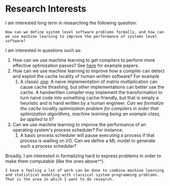 # Research Interests

 I am interested long term in researching the following question: 
 
    How can we define system level software problems formally, and how can we use machine learning to improve the performance of systems level software?


I am interested in questions such as: 
 
1. How can we use machine learning to get compilers to perform more effective optimization passes? See [here][7] for example papers.
2. How can we use machine learning to improve how a compiler can detect and exploit the cache locality of human written software? For example
	1. A classic [one][2]: A naive implementation of matrix multiplication can cause cache thrashing, but other implementations can better use the cache. A handwritten compiler may implement the transformation to turn naive code into something cache-friendly, but that is simply a heuristic and is hand written by a human engineer. _Can we formalize the cache locality optimization problem for compilers in order that optimization algorithms, machine learning being an example class, be applied to it?_
3. Can we use machine learning to improve the performance of an operating system's process scheduler? For instance:
	1. A basic process scheduler will pause executing a process if that process is waiting on I/O. Can we define a ML model to generate such a process scheduler?  
  

Broadly, I am interested in formalizing hard to express problems in order to make them computable (like the ones above^^). 

    I have a feeling a lot of work can be done to combine machine learning and statistical modeling with classical system programming problems. That is the area in which I want to do research.

[1]: https://github.com/olgabot/sciencemeetproductivity.tumblr.com/blob/master/posts/2012/08/how-to-request-a-letter-of-recommendation.md
[2]: https://passlab.github.io/CSCE513/notes/lecture10_LocalityMM.pdf
[3]: https://www.beckershospitalreview.com/ehrs/epic-s-huge-healthcare-impact-5-stats.html#:~:text=More%20than%20253%20million%20U.S.,an%20electronic%20record%20in%20Epic.
[4]: https://gist.github.com/wojteklu/73c6914cc446146b8b533c0988cf8d29
[5]: https://www.w3schools.com/python/python_for_loops.asp
[6]: https://en.wikipedia.org/wiki/Agile_software_development
[7]: https://github.com/zwang4/awesome-machine-learning-in-compilers